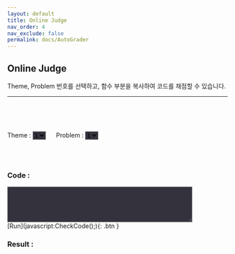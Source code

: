 ```yaml
---
layout: default
title: Online Judge
nav_order: 4
nav_exclude: false
permalink: docs/AutoGrader
---
```

<head>
    <link rel="stylesheet" href="https://pyscript.net/alpha/pyscript.css" />
    <script defer src="https://pyscript.net/unstable/pyscript.js"></script>
</head>

## Online Judge

Theme, Problem 번호를 선택하고, 함수 부분을 복사하여 코드를 채점할 수 있습니다.         

- - -

<br>
<br>
<br>


<script>
    const test_table = [
        /*Themes*/
        [
            /*Problems*/
            /*`Main Function Name`, `Test Code`*/
            [`test11`, `print("test1")`], 
            [`test12`, `print("test2")`]
        ],
        [
            [`test21`, `print("test3")`], 
            [`test22`, `print("test4")`], 
            [`test23`, `print("test5")`]
        ]
    ];

    function SetTheme() {
        var html = "";
        for(var i = 1; i <= test_table.length; i++){
            html += "<option>" + String(i) + "</option>\n";
        }
        document.getElementById("theme").innerHTML = html;
    }

    function SetProblem() {
        var theme = document.getElementById('theme').value - 1;

        html = "";
        for(var i = 1; i <= test_table[theme].length; i++){
            html += "<option>" + String(i) + "</option>\n";
        }
        document.getElementById("problem").innerHTML = html;
    }

    function CheckCode() {
        var theme = document.getElementById('theme').value - 1;
        var problem = document.getElementById('problem').value - 1;
        var check_function = test_table[theme][problem][0];
        var check_code = test_table[theme][problem][1];

        var code = document.getElementById('code').value;
        document.getElementById("out").innerHTML = ``;
        if(code.includes("print")) {
            alert("print 구문을 제외하고 넣으세요.");
        }
        else if (!code.includes(check_function)) {
            alert(check_function + " 함수를 포함하고 있지 않습니다.");
        }
        else {
            document.getElementById("result").innerHTML = `<py-script output="out">` + code + "\n\n" + check_code + `</py-script>`;
        }
    }
</script>

Theme : 
<select id = 'theme' onclick="SetProblem()" style="background-color:#34333d"><option>1</option></select>
&nbsp;&nbsp;&nbsp;&nbsp;
Problem : 
<select id = 'problem' style="background-color:#34333d"><option>1</option></select>

<br>
<br>    

### Code :
<textarea id='code' name="code" rows="5" cols="50" style="background-color:#34333d"></textarea>
<br>
[Run](javascript:CheckCode();){: .btn }

### Result : 
<div id='result'></div>
<h3 id="out"></h3>

<br>
<br>
<br>

<script>
    SetTheme();
    SetProblem();
</script>
